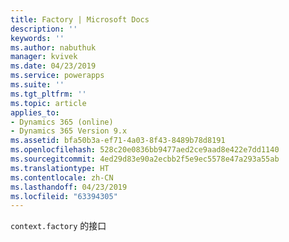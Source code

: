 ```yaml
---
title: Factory | Microsoft Docs
description: ''
keywords: ''
ms.author: nabuthuk
manager: kvivek
ms.date: 04/23/2019
ms.service: powerapps
ms.suite: ''
ms.tgt_pltfrm: ''
ms.topic: article
applies_to:
- Dynamics 365 (online)
- Dynamics 365 Version 9.x
ms.assetid: bfa50b3a-ef71-4a03-8f43-8489b78d8191
ms.openlocfilehash: 528c20e0836bb9477aed2ce9aad8e422e7dd1140
ms.sourcegitcommit: 4ed29d83e90a2ecbb2f5e9ec5578e47a293a55ab
ms.translationtype: HT
ms.contentlocale: zh-CN
ms.lasthandoff: 04/23/2019
ms.locfileid: "63394305"
---
```

`context.factory` 的接口
